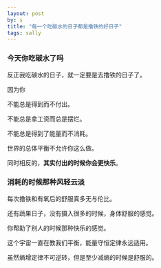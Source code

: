 ```yaml
---
layout: post
by: s
title: "每一个吃碳水的日子都是撸铁的好日子"
tags: sally
---
```


### 今天你吃碳水了吗

反正我吃碳水的日子，就一定要是去撸铁的日子了。

因为你

不能总是得到而不付出。

不能总是拿工资而总是摆烂。

不能总是得到了能量而不消耗。

世界的总体平衡不允许你这么做。

同时相反的，**其实付出的时候你会更快乐**。

### 消耗的时候那种风轻云淡

每次撸铁和有氧后的舒服真多无与伦比。

还有蔬果日子，没有摄入很多的时候，身体舒服的感觉。

你帮助了别人的时候那种快乐的感觉。

这个宇宙一直在教我们平衡，能量守恒定律永远适用。

虽然熵增定律不可逆转，但是至少减熵的时候是舒服的。
